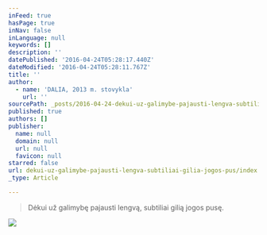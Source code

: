 ```yaml
---
inFeed: true
hasPage: true
inNav: false
inLanguage: null
keywords: []
description: ''
datePublished: '2016-04-24T05:28:17.440Z'
dateModified: '2016-04-24T05:28:11.767Z'
title: ''
author:
  - name: 'DALIA, 2013 m. stovykla'
    url: ''
sourcePath: _posts/2016-04-24-dekui-uz-galimybe-pajausti-lengva-subtiliai-gilia-jogos-pus.md
published: true
authors: []
publisher:
  name: null
  domain: null
  url: null
  favicon: null
starred: false
url: dekui-uz-galimybe-pajausti-lengva-subtiliai-gilia-jogos-pus/index.html
_type: Article

---
```

> Dėkui už galimybę pajausti lengvą, subtiliai gilią jogos pusę.

![](https://s3-us-west-2.amazonaws.com/the-grid-img/p/6ac27da048a7c0c59e631a18c61f052b2a5565f2.jpg)